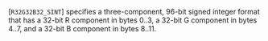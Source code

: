 [`R32G32B32_SINT`] specifies a three-component, 96-bit
signed integer format that has a 32-bit R component in bytes 0..3, a
32-bit G component in bytes 4..7, and a 32-bit B component in bytes
8..11.